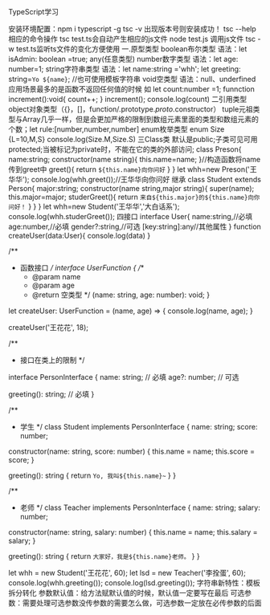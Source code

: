 TypeScript学习

安装环境配置：npm i typescript -g
tsc -v 出现版本号则安装成功！
tsc --help 相应的命令操作
tsc test.ts会自动产生相应的js文件
node test.js 调用js文件
tsc -w test.ts监听ts文件的变化方便使用
一.原型类型
boolean布尔类型
语法：let isAdmin: boolean =true;
any(任意类型)
number数字类型
语法：let age: number=1;
string字符串类型
语法：let name:string ='whh';
let greeting: string=`Yo ${name}`; //也可使用模板字符串
void空类型
语法：null、underfined
应用场景最多的是函数不返回任何值的时候
如 let count:number =1;
funnction increment():void{
    count++;
}
increment();
console.log(count)
二引用类型
object对象类型（{}，[]，function/.prototype._proto_.constructor）
tuple元祖类型与Array几乎一样，但是会更加严格的限制到数组元素里面的类型和数组元素的个数；let rule:[number,number,number]
enum枚举类型
enum Size {L=10,M,S}
console.log(Size.M,Size.S)
三Class类 默认是public;子类可见可用protected;当被标记为private时，不能在它的类的外部访问;
class Preson{
    name:string;
    constructor(name string){
        this.name=name;
    }//构造函数将name传到greet中
    greet(){
        return `${this.name}向你问好`
    }
}
let whh=new Preson('王华华');
console.log(whh.greet());//王华华向你问好
继承
class Student extends Person{
   major:string;
   constructor(name string,major string){
       super(name);
       this.major=major;
       studerGreet(){
           return `来自${this.major}的${this.name}向你问好！`
       }
   }
}
let whh=new Student('王华华','大白话系');
console.log(whh.studerGreet());
四接口
interface User{
    name:string,//必填
    age:number,//必填
    gender?:string,//可选
    [key:string]:any//其他属性
}
function createUser(data:User){
    console.log(data)
}

/**
 * 函数接口
 */
interface UserFunction {
  /**
   * @param name
   * @param age
   * @return 空类型
   */
  (name: string, age: number): void;
}

let createUser: UserFunction = (name, age) => {
  console.log(name, age);
}

createUser('王花花', 18);

/**
 * 接口在类上的限制
 */

 interface PersonInterface {
  name: string; // 必填
  age?: number; // 可选

  greeting(): string; // 必填
}

/**
 * 学生
 */
class Student implements PersonInterface {
  name: string;
  score: number;

  constructor(name: string, score: number) {
    this.name = name;
    this.score = score;
  }

  greeting(): string {
    return `Yo, 我叫${this.name}~`
  }
}

/**
 * 老师
 */
class Teacher implements PersonInterface {
  name: string;
  salary: number;

  constructor(name: string, salary: number) {
    this.name = name;
    this.salary = salary;
  }

  greeting(): string {
    return `大家好，我是${this.name}老师。`
  }
}

let whh = new Student('王花花', 60);
let lsd = new Teacher('李拴蛋', 60);
console.log(whh.greeting());
console.log(lsd.greeting());
字符串新特性：模板拆分转化
参数默认值：给方法赋默认值的时候，默认值一定要写在最后
可选参数：需要处理可选参数没传参数的需要怎么做，可选参数一定放在必传参数的后面